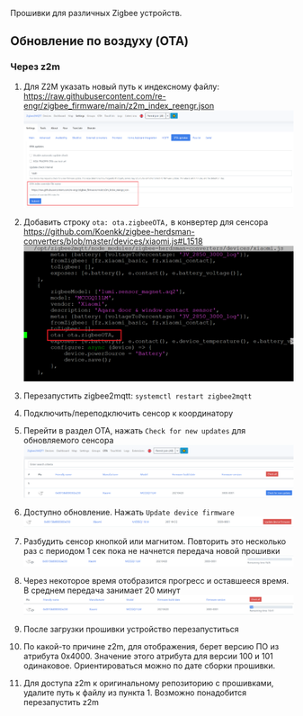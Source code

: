 Прошивки для различных Zigbee устройств.

## Обновление по воздуху (OTA)

### Через z2m 

1. Для Z2M указать новый путь к индексному файлу: https://raw.githubusercontent.com/re-engr/zigbee_firmware/main/z2m_index_reengr.json  
![Указать путь к файлу index.json](/images/ota_index.png)  

2. Добавить строку `ota: ota.zigbeeOTA,` в конвертер для сенсора https://github.com/Koenkk/zigbee-herdsman-converters/blob/master/devices/xiaomi.js#L1518
![Модифицировать конвертер для сенсора](/images/ota_lib.png)

3. Перезапустить zigbee2mqtt: `systemctl restart zigbee2mqtt`

4. Подключить/переподключить сенсор к координатору

5. Перейти в раздел OTA, нажать `Check for new updates` для обновляемого сенсора
![Проверить обновление](/images/check_for_new_updates.png)

6. Доступно обновление. Нажать `Update device firmware` 
![Есть обновление](/images/update_device_firmware.png)

7. Разбудить сенсор кнопкой или магнитом. Повторить это несколько раз с периодом 1 сек пока не начнется передача новой прошивки
![Начало обновления](/images/remaining_time_na.png)

8. Через некоторое время отобразится прогресс и оставшееся время. В среднем передача занимает 20 минут
![В процессе](/images/1641.png)

9. После загрузки прошивки устройство перезапуститься  
10. По какой-то причине z2m, для отображения, берет версию ПО из атрибута 0x4000. Значение этого атрибута для версии 100 и 101 одинаковое. Ориентироваться можно по дате сборки прошивки. 
11. Для доступа z2m к оригинальному репозиторию с прошивками, удалите путь к файлу из пункта 1. Возможно понадобится перезапустить z2m


